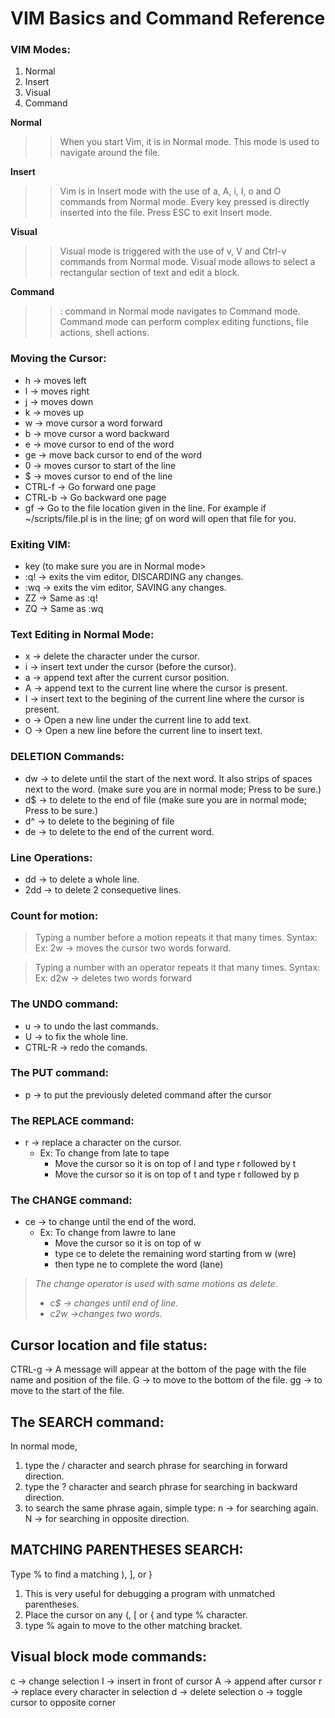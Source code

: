 # VIM Basics and Command Reference

### VIM Modes:
1. Normal
2. Insert
3. Visual
4. Command

**Normal**
>>When you start Vim, it is in Normal mode.
This mode is used to navigate around the file.

**Insert**
>>Vim is in Insert mode with the use of a, A, i, I, o and O commands from Normal mode. 
Every key pressed is directly inserted into the file.
Press ESC to exit Insert mode.

**Visual**
>>Visual mode is triggered with the use of v, V and Ctrl-v commands from Normal mode.
Visual mode allows to select a rectangular section of text and edit a block.

**Command**
>>: command in Normal mode navigates to Command mode. 
Command mode can perform complex editing functions, file actions, shell actions.


### Moving the Cursor:
* h      -> moves left
* l      -> moves right
* j      -> moves down
* k      -> moves up
* w      -> move cursor a word forward
* b      -> move cursor a word backward
* e      -> move cursor to end of the word
* ge     -> move back cursor to end of the word
* 0      -> moves cursor to start of the line
* $      -> moves cursor to end of the line
* CTRL-f -> Go forward one page
* CTRL-b -> Go backward one page
* gf     -> Go to the file location given in the line.
          For example if ~/scripts/file.pl is in the line; gf on word will open
	      that file for you.


### Exiting VIM:
* <ESC> key (to make sure you are in Normal mode>
* :q! -> exits the vim editor, DISCARDING any changes.
* :wq -> exits the vim editor, SAVING any changes.
* ZZ  -> Same as :q!
* ZQ  -> Same as :wq


### Text Editing in Normal Mode:
* x -> delete the character under the cursor.
* i -> insert text under the cursor (before the cursor).
* a -> append text after the current cursor position.
* A -> append text to the current line where the cursor is present.
* I -> insert text to the begining of the current line where the cursor is present.
* o -> Open a new line under the current line to add text.
* O -> Open a new line before the current line to insert text.


### DELETION Commands:
* dw -> to delete until the start of the next word. It also strips of spaces next to
      the word. (make sure you are in normal mode; Press <ESC> to be sure.)
* d$ -> to delete to the end of file (make sure you are in normal mode; Press <ESC> to be sure.)
* d^ -> to delete to the begining of file
* de -> to delete to the end of the current word.


### Line Operations:
* dd  -> to delete a whole line.
* 2dd -> to delete 2 consequetive lines.


### Count for motion:
>  Typing a number before a motion repeats it that many times.
   Syntax: <NUMBER> <MOTION>
   Ex: 2w -> moves the cursor two words forward.

>  Typing a number with an operator repeats it that many times.
   Syntax: <OPERATOR> <NUMBER> <MOTION> 
   Ex: d2w -> deletes two words forward


### The UNDO command:
* u 		-> to undo the last commands.
* U 		-> to fix the whole line.
* CTRL-R 	-> redo the comands.


### The PUT command:
* p -> to put the previously deleted command after the cursor


### The REPLACE command:
* r -> replace a character on the cursor.
    * Ex: To change from late to tape
        * Move the cursor so it is on top of l and type r followed by t
        * Move the cursor so it is on top of t and type r followed by p


### The CHANGE command:
* ce -> to change until the end of the word.
    * Ex: To change from lawre to lane
        * Move the cursor so it is on top of w
        * type ce to delete the remaining word starting from w (wre)
        * then type ne to complete the word (lane)

> *The change operator is used with same motions as delete.*
> - *c$ -> changes until end of line.*
> - *c2w ->changes two words.*


Cursor location and file status:
--------------------------------
CTRL-g -> A message will appear at the bottom of the page with the file name
          and position of the file.
G      -> to move to the bottom of the file.
gg     -> to move to the start of the file.


The SEARCH command:
-------------------
In normal mode, 
1) type the / character and search phrase for searching in forward direction.
2) type the ? character and search phrase for searching in backward direction.
3) to search the same phrase again, simple type:
   n -> for searching again.
   N -> for searching in opposite direction.


MATCHING PARENTHESES SEARCH:
----------------------------
Type % to find a matching ), ], or }
1) This is very useful for debugging a program with unmatched parentheses.
2) Place the cursor on any (, [ or { and type % character.
3) type % again to move to the other matching bracket.


Visual block mode commands:
---------------------------
c -> change selection
I -> insert in front of cursor
A -> append after cursor
r -> replace every character in selection
d -> delete selection
o -> toggle cursor to opposite corner

